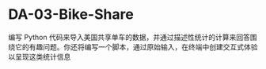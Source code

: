 # DA-03-Bike-Share
编写 Python 代码来导入美国共享单车的数据，并通过描述性统计的计算来回答围绕它的有趣问题。你还将编写一个脚本，通过原始输入，在终端中创建交互式体验以呈现这类统计信息
